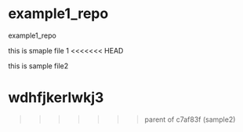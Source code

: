 # example1_repo
example1_repo


this is smaple file 1
<<<<<<< HEAD

this is sample file2

wdhfjkerlwkj3
=======
>>>>>>> parent of c7af83f (sample2)
